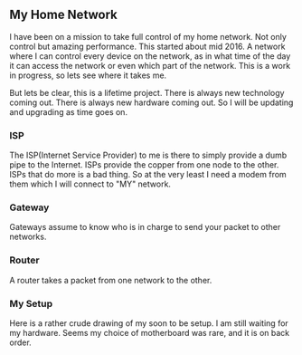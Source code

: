 ## My Home Network

I have been on a mission to take full control of my home network. Not only control but amazing performance. This started about mid 2016. A network where I can control every device on the network, as in what time of the day it can access the network or even which part of the network. This is a work in progress, so lets see where it takes me.

But lets be clear, this is a lifetime project. There is always new technology coming out. There is always new hardware coming out. So I will be updating and upgrading as time goes on.

### ISP

The ISP(Internet Service Provider) to me is there to simply provide a dumb pipe to the Internet. ISPs provide the copper from one node to the other. ISPs that do more is a bad thing. So at the very least I need a modem from them which I will connect to "MY" network.

### Gateway

Gateways assume to know who is in charge to send your packet to other networks.

### Router

A router takes a packet from one network to the other.

### My Setup

Here is a rather crude drawing of my soon to be setup. I am still waiting for my hardware. Seems my choice of motherboard was rare, and it is on back order.

<img class="img-responsive" src="/img/my_home_network.jpg" alt=""/>
